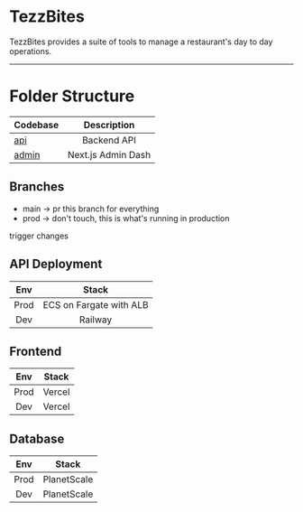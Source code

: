 # TezzBites

TezzBites provides a suite of tools to manage a restaurant's day to day operations.

---

# Folder Structure

| Codebase       |    Description     |
| :------------- | :----------------: |
| [api](api)     |    Backend API     |
| [admin](admin) | Next.js Admin Dash |

## Branches

- main -> pr this branch for everything
- prod -> don't touch, this is what's running in production

trigger changes

## API Deployment
| Env       |    Stack           |
| :-------: | :----------------: |
|  Prod     |   ECS on Fargate with ALB  |
|  Dev      |   Railway          |

## Frontend
| Env       |    Stack           |
| :-------: | :----------------: |
|  Prod     |   Vercel           |
|  Dev      |   Vercel           |

## Database
| Env       |    Stack           |
| :-------: | :----------------: |
|  Prod     |   PlanetScale      |
|  Dev      |   PlanetScale      |

